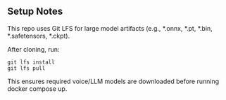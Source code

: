 ## Setup Notes

This repo uses Git LFS for large model artifacts (e.g., *.onnx, *.pt, *.bin, *.safetensors, *.ckpt).

After cloning, run:

    git lfs install
    git lfs pull

This ensures required voice/LLM models are downloaded before running docker compose up.
